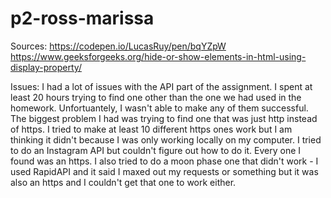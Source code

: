 # p2-ross-marissa

Sources:
https://codepen.io/LucasRuy/pen/bqYZpW
https://www.geeksforgeeks.org/hide-or-show-elements-in-html-using-display-property/

Issues:
I had a lot of issues with the API part of the assignment. I spent at least 20 hours trying to find one other than the one we had used in the homework. Unfortuantely, I wasn't able to make any of them successful. The biggest problem I had was trying to find one that was just http instead of https. I tried to make at least 10 different https ones work but I am thinking it didn't because I was only working locally on my computer. I tried to do an Instagram API but couldn't figure out how to do it. Every one I found was an https. I also tried to do a moon phase one that didn't work - I used RapidAPI and it said I maxed out my requests or something but it was also an https and I couldn't get that one to work either. 